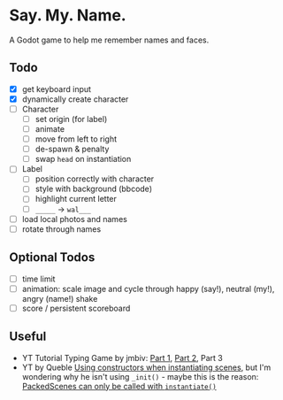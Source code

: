# Say. My. Name.
A Godot game to help me remember names and faces.

## Todo
- [x] get keyboard input
- [x] dynamically create character
- [ ] Character
    - [ ] set origin (for label)
    - [ ] animate
    - [ ] move from left to right
    - [ ] de-spawn & penalty
    - [ ] swap `head` on instantiation
- [ ] Label
    - [ ] position correctly with character
    - [ ] style with background (bbcode)
    - [ ] highlight current letter
    - [ ] `_____` -> `wal___`
- [ ] load local photos and names 
- [ ] rotate through names

## Optional Todos
- [ ] time limit
- [ ] animation: scale image and cycle through happy (say!), neutral (my!), angry (name!) shake
- [ ] score / persistent scoreboard

## Useful
- YT Tutorial Typing Game by jmbiv: [Part 1](https://www.youtube.com/watch?v=qRPI_c9qI1o), [Part 2](https://www.youtube.com/watch?v=CoLRvfk6tbk), Part 3
- YT by Queble [Using constructors when instantiating scenes](https://www.youtube.com/watch?v=u9aMR50yjCE), but I'm wondering why he isn't using `_init()` - maybe this is the reason: [PackedScenes can only be called with `instantiate()`](https://docs.godotengine.org/en/latest/tutorials/scripting/resources.html#loading-scenes)

